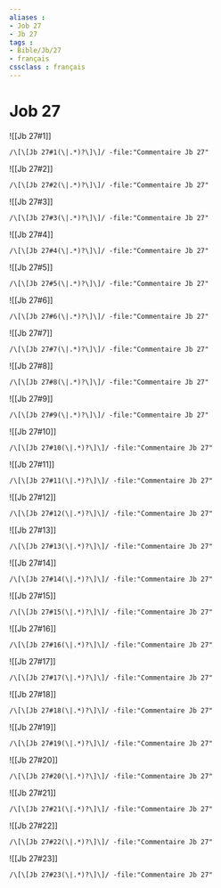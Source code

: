 ```yaml
---
aliases : 
- Job 27
- Jb 27
tags : 
- Bible/Jb/27
- français
cssclass : français
---
```


# Job 27

![[Jb 27#1]]

```query
/\[\[Jb 27#1(\|.*)?\]\]/ -file:"Commentaire Jb 27"
```

![[Jb 27#2]]

```query
/\[\[Jb 27#2(\|.*)?\]\]/ -file:"Commentaire Jb 27"
```

![[Jb 27#3]]

```query
/\[\[Jb 27#3(\|.*)?\]\]/ -file:"Commentaire Jb 27"
```

![[Jb 27#4]]

```query
/\[\[Jb 27#4(\|.*)?\]\]/ -file:"Commentaire Jb 27"
```

![[Jb 27#5]]

```query
/\[\[Jb 27#5(\|.*)?\]\]/ -file:"Commentaire Jb 27"
```

![[Jb 27#6]]

```query
/\[\[Jb 27#6(\|.*)?\]\]/ -file:"Commentaire Jb 27"
```

![[Jb 27#7]]

```query
/\[\[Jb 27#7(\|.*)?\]\]/ -file:"Commentaire Jb 27"
```

![[Jb 27#8]]

```query
/\[\[Jb 27#8(\|.*)?\]\]/ -file:"Commentaire Jb 27"
```

![[Jb 27#9]]

```query
/\[\[Jb 27#9(\|.*)?\]\]/ -file:"Commentaire Jb 27"
```

![[Jb 27#10]]

```query
/\[\[Jb 27#10(\|.*)?\]\]/ -file:"Commentaire Jb 27"
```

![[Jb 27#11]]

```query
/\[\[Jb 27#11(\|.*)?\]\]/ -file:"Commentaire Jb 27"
```

![[Jb 27#12]]

```query
/\[\[Jb 27#12(\|.*)?\]\]/ -file:"Commentaire Jb 27"
```

![[Jb 27#13]]

```query
/\[\[Jb 27#13(\|.*)?\]\]/ -file:"Commentaire Jb 27"
```

![[Jb 27#14]]

```query
/\[\[Jb 27#14(\|.*)?\]\]/ -file:"Commentaire Jb 27"
```

![[Jb 27#15]]

```query
/\[\[Jb 27#15(\|.*)?\]\]/ -file:"Commentaire Jb 27"
```

![[Jb 27#16]]

```query
/\[\[Jb 27#16(\|.*)?\]\]/ -file:"Commentaire Jb 27"
```

![[Jb 27#17]]

```query
/\[\[Jb 27#17(\|.*)?\]\]/ -file:"Commentaire Jb 27"
```

![[Jb 27#18]]

```query
/\[\[Jb 27#18(\|.*)?\]\]/ -file:"Commentaire Jb 27"
```

![[Jb 27#19]]

```query
/\[\[Jb 27#19(\|.*)?\]\]/ -file:"Commentaire Jb 27"
```

![[Jb 27#20]]

```query
/\[\[Jb 27#20(\|.*)?\]\]/ -file:"Commentaire Jb 27"
```

![[Jb 27#21]]

```query
/\[\[Jb 27#21(\|.*)?\]\]/ -file:"Commentaire Jb 27"
```

![[Jb 27#22]]

```query
/\[\[Jb 27#22(\|.*)?\]\]/ -file:"Commentaire Jb 27"
```

![[Jb 27#23]]

```query
/\[\[Jb 27#23(\|.*)?\]\]/ -file:"Commentaire Jb 27"
```

